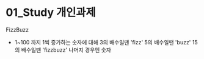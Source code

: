 # 01_Study 개인과제
FizzBuzz
- 1~100 까지 1씩 증가하는 숫자에 대해
3의 배수일땐 'fizz'
5의 배수일땐 'buzz'
15의 배수일땐 'fizzbuzz'
나머지 경우엔 숫자
